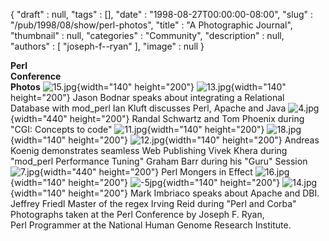 {
   "draft" : null,
   "tags" : [],
   "date" : "1998-08-27T00:00:00-08:00",
   "slug" : "/pub/1998/08/show/perl-photos",
   "title" : "A Photographic Journal",
   "thumbnail" : null,
   "categories" : "Community",
   "description" : null,
   "authors" : [
      "joseph-f--ryan"
   ],
   "image" : null
}



**Perl\
Conference\
Photos**
![15.jpg](/images/_pub_1998_08_show_perl-photos/15.jpg){width="140"
height="200"}
![13.jpg](/images/_pub_1998_08_show_perl-photos/13.jpg){width="140"
height="200"}
Jason Bodnar speaks about integrating a Relational Database with
mod\_perl
Ian Kluft discusses Perl, Apache and Java
![4.jpg](/images/_pub_1998_08_show_perl-photos/4.jpg){width="440"
height="200"}
Randal Schwartz and Tom Phoenix during "CGI: Concepts to code"
![11.jpg](/images/_pub_1998_08_show_perl-photos/11.jpg){width="140"
height="200"}
![18.jpg](/images/_pub_1998_08_show_perl-photos/18.jpg){width="140"
height="200"}
![12.jpg](/images/_pub_1998_08_show_perl-photos/12.jpg){width="140"
height="200"}
Andreas Koenig demonstrates seamless Web Publishing
Vivek Khera during "mod\_perl Performance Tuning"
Graham Barr during his "Guru" Session
![7.jpg](/images/_pub_1998_08_show_perl-photos/7.jpg){width="440"
height="200"}
Perl Mongers in Effect
![16.jpg](/images/_pub_1998_08_show_perl-photos/16.jpg){width="140"
height="200"}
![-5jpg](/images/_pub_1998_08_show_perl-photos/5.jpg){width="140"
height="200"}
![14.jpg](/images/_pub_1998_08_show_perl-photos/14.jpg){width="140"
height="200"}
Mark Imbriaco speaks about Apache and DBI.
Jeffrey Friedl Master of the regex
Irving Reid during "Perl and Corba"
Photographs taken at the Perl Conference by Joseph F. Ryan,\
Perl Programmer at the National Human Genome Research Institute.
